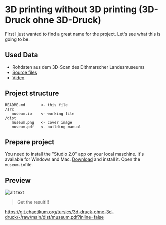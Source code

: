 # 3D printing without 3D printing (3D-Druck ohne 3D-Druck)

First I just wanted to find a great name for the project.
Let's see what this is going to be.

## Used Data

-  Rohdaten aus dem 3D-Scan des Dithmarscher Landesmuseums
- [Source files](https://codingdavinci.de/daten/rohdaten-aus-dem-3d-scan-des-dithmarscher-landesmuseums)
- [Video](https://www.youtube.com/watch?v=NF7MXZgoYto)

## Project structure

```
README.md       <- this file
/src
   museum.io    <- working file
/dist
   museum.png   <- cover image
   museum.pdf   <- building manual
```

## Prepare project

You need to install the "Studio 2.0" app on your local maschine. It's available for Windows and Mac. [Download](https://www.bricklink.com/v3/studio/download.page) and install it. Open the `museum.io`file.

## Preview

![alt text](https://git.chaotikum.org/tursics/3d-druck-ohne-3d-druck/-/raw/main/dist/museum.png "Preview image")

> Get the result!!!

https://git.chaotikum.org/tursics/3d-druck-ohne-3d-druck/-/raw/main/dist/museum.pdf?inline=false